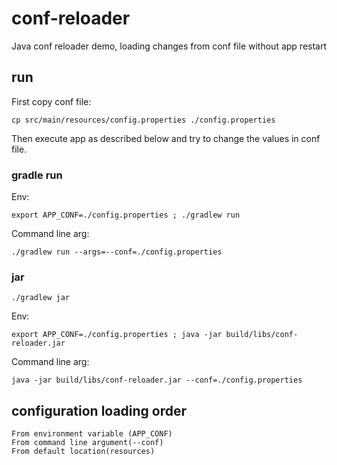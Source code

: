 # conf-reloader
Java conf reloader demo, loading changes from conf file without app restart

## run

First copy conf file:

    cp src/main/resources/config.properties ./config.properties

Then execute app as described below and try to change the values in conf file.

### gradle run

Env:

    export APP_CONF=./config.properties ; ./gradlew run

Command line arg:

    ./gradlew run --args=--conf=./config.properties

### jar

    ./gradlew jar

Env:

    export APP_CONF=./config.properties ; java -jar build/libs/conf-reloader.jar

Command line arg:

    java -jar build/libs/conf-reloader.jar --conf=./config.properties


## configuration loading order

    From environment variable (APP_CONF)
    From command line argument(--conf)
    From default location(resources)
